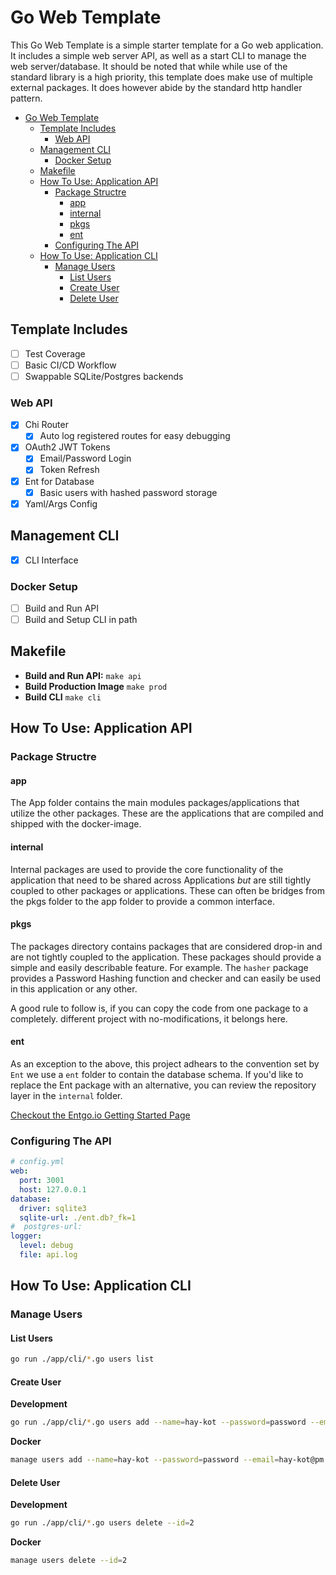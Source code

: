 # Go Web Template

This Go Web Template is a simple starter template for a Go web application. It includes a simple web server API, as well as a start CLI to manage the web server/database. It should be noted that while while use of the standard library is a high priority, this template does make use of multiple external packages. It does however abide by the standard http handler pattern.

- [Go Web Template](#go-web-template)
  - [Template Includes](#template-includes)
    - [Web API](#web-api)
  - [Management CLI](#management-cli)
    - [Docker Setup](#docker-setup)
  - [Makefile](#makefile)
  - [How To Use: Application API](#how-to-use-application-api)
    - [Package Structre](#package-structre)
      - [app](#app)
      - [internal](#internal)
      - [pkgs](#pkgs)
      - [ent](#ent)
    - [Configuring The API](#configuring-the-api)
  - [How To Use: Application CLI](#how-to-use-application-cli)
    - [Manage Users](#manage-users)
      - [List Users](#list-users)
      - [Create User](#create-user)
      - [Delete User](#delete-user)

## Template Includes

- [ ] Test Coverage
- [ ] Basic CI/CD Workflow
- [ ] Swappable SQLite/Postgres backends

### Web API

- [x] Chi Router
  - [x] Auto log registered routes for easy debugging
- [x] OAuth2 JWT Tokens
  - [x] Email/Password Login
  - [x] Token Refresh
- [x] Ent for Database
  - [x] Basic users with hashed password storage
- [x] Yaml/Args Config

## Management CLI

- [x] CLI Interface

### Docker Setup

- [ ] Build and Run API
- [ ] Build and Setup CLI in path

## Makefile

- **Build and Run API:** `make api`
- **Build Production Image** `make prod`
- **Build CLI** `make cli`

## How To Use: Application API

### Package Structre

#### app

The App folder contains the main modules packages/applications that utilize the other packages. These are the applications that are compiled and shipped with the docker-image.

#### internal

Internal packages are used to provide the core functionality of the application that need to be shared across Applications _but_ are still tightly coupled to other packages or applications. These can often be bridges from the pkgs folder to the app folder to provide a common interface.

#### pkgs

The packages directory contains packages that are considered drop-in and are not tightly coupled to the application. These packages should provide a simple and easily describable feature. For example. The `hasher` package provides a Password Hashing function and checker and can easily be used in this application or any other. 

A good rule to follow is, if you can copy the code from one package to a completely. different project with no-modifications, it belongs here.

#### ent

As an exception to the above, this project adhears to the convention set by `Ent` we use a `ent` folder to contain the database schema. If you'd like to replace the Ent package with an alternative, you can review the repository layer in the `internal` folder.

[Checkout the Entgo.io Getting Started Page](https://entgo.io/docs/getting-started)

### Configuring The API

```yaml
# config.yml
web:
  port: 3001
  host: 127.0.0.1
database:
  driver: sqlite3
  sqlite-url: ./ent.db?_fk=1
#  postgres-url:
logger:
  level: debug
  file: api.log
```

## How To Use: Application CLI

### Manage Users

#### List Users

```bash
go run ./app/cli/*.go users list
```

#### Create User

**Development**

```bash
go run ./app/cli/*.go users add --name=hay-kot --password=password --email=hay-kot@pm.me --is-super
```

**Docker**

```bash
manage users add --name=hay-kot --password=password --email=hay-kot@pm.me
```

#### Delete User

**Development**

```bash
go run ./app/cli/*.go users delete --id=2
```

**Docker**

```bash
manage users delete --id=2
```
